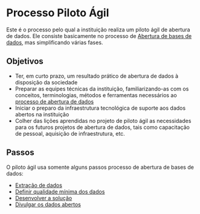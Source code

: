 Processo Piloto Ágil
====

Este é o processo pelo qual a instituição realiza um piloto ágil de abertura
de dados. Ele consiste basicamente no processo de [Abertura de bases de dados](Abertura-de-dados.md), 
mas simplificando várias fases.

## Objetivos

* Ter, em curto prazo, um resultado prático de abertura de dados à disposição
  da sociedade
* Preparar as equipes técnicas da instituição, familiarizando-as com os
  conceitos, terminologias, métodos e ferramentas necessários ao [processo
  de abertura de dados](Abertura-de-dados.md)
* Iniciar o preparo da infraestrutura tecnológica de suporte aos dados abertos
  na instituição
* Colher das lições aprendidas no projeto de piloto ágil as necessidades para
  os futuros projetos de abertura de dados, tais como capacitação de pessoal,
  aquisição de infraestrutura, etc.

## Passos

O piloto ágil usa somente alguns passos processo de abertura de bases de dados:

* [Extração de dados](Abertura-de-dados.md#realizar-extra%C3%A7%C3%A3o)
* [Definir qualidade mínima dos dados](Abertura-de-dados.md#decidir-qualidade-m%C3%ADnima)
* [Desenvolver a solução](Abertura-de-dados.md#desenvolver-solu%C3%A7%C3%A3o)
* [Divulgar os dados abertos](Abertura-de-dados.md#divulgar-dados-abertos)